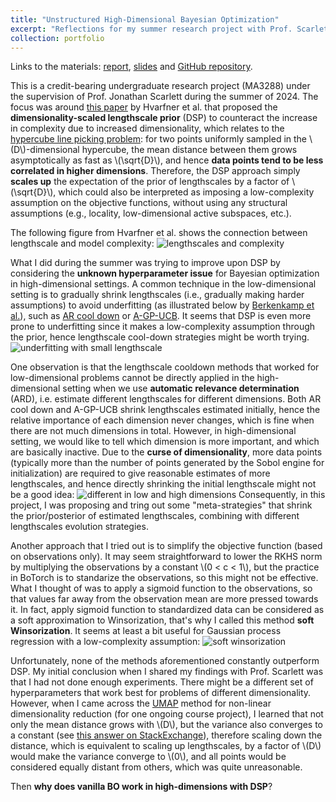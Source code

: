 ```yaml
---
title: "Unstructured High-Dimensional Bayesian Optimization"
excerpt: "Reflections for my summer research project with Prof. Scarlett in 2024.<br/><img src='/images/eggholder_2d.png'>"
collection: portfolio
---
```


Links to the materials: [report](UROPS_REPORT_Hu_Hanyang_Jonathan_Scarlett.pdf), [slides](UROPS_SLIDE_Hu_Hanyang_Jonathan_Scarlett.pdf) and [GitHub repository](https://github.com/hanyang-hu/unstructured_highdim_bo).


This is a credit-bearing undergraduate research project (MA3288) under the supervision of Prof. Jonathan Scarlett during the summer of 2024. The focus was around [this paper](https://arxiv.org/abs/2402.02229) by Hvarfner et al. that proposed the **dimensionality-scaled lengthscale prior** (DSP) to counteract the increase in complexity due to increased dimensionality, which relates to the [hypercube line picking problem](https://mathworld.wolfram.com/HypercubeLinePicking.html): for two points uniformly sampled in the \\(D\\)-dimensional hypercube, the mean distance between them grows asymptotically as fast as \\(\sqrt{D}\\), and hence **data points tend to be less correlated in higher dimensions**. Therefore, the DSP approach simply **scales up** the expectation of the prior of lengthscales by a factor of \\(\sqrt{D}\\), which could also be interpreted as imposing a low-complexity assumption on the objective functions, without using any structural assumptions (e.g., locality, low-dimensional active subspaces, etc.). 


The following figure from Hvarfner et al. shows the connection between lengthscale and model complexity:
![lengthscales and complexity](./low_complexity_exp.png)
<br />

What I did during the summer was trying to improve upon DSP by considering the **unknown hyperparameter issue** for Bayesian optimization in high-dimensional settings. A common technique in the low-dimensional setting is to gradually shrink lengthscales (i.e., gradually making harder assumptions) to avoid underfitting (as illustrated below by [Berkenkamp et al.](https://jmlr.org/papers/v20/18-213.html)), such as [AR cool down](https://arxiv.org/abs/1612.03117) or [A-GP-UCB](https://jmlr.org/papers/v20/18-213.html). It seems that DSP is even more prone to underfitting since it makes a low-complexity assumption through the prior, hence lengthscale cool-down strategies might be worth trying. 
![underfitting with small lengthscale](./unknown_hyp.png)


One observation is that the lengthscale cooldown methods that worked for low-dimensional problems cannot be directly applied in the high-dimensional setting when we use **automatic relevance determination** (ARD), i.e. estimate different lengthscales for different dimensions. Both AR cool down and A-GP-UCB shrink lengthscales estimated initially, hence the relative importance of each dimension never changes, which is fine when there are not much dimensions in total. However, in high-dimensional setting, we would like to tell which dimension is more important, and which are basically inactive. Due to the **curse of dimensionality**, more data points (typically more than the number of points generated by the Sobol engine for initialization) are required to give reasonable estimates of more lengthscales, and hence directly shrinking the initial lengthscale might not be a good idea:
![different in low and high dimensions](./unknown_hyp_high_dim.png)
Consequently, in this project, I was proposing and tring out some "meta-strategies" that shrink the prior/posterior of estimated lengthscales, combining with different lengthscales evolution strategies. 


Another approach that I tried out is to simplify the objective function (based on observations only). It may seem straightforward to lower the RKHS norm by multiplying the observations by a constant \\(0 < c < 1\\), but the practice in BoTorch is to standarize the observations, so this might not be effective. What I thought of was to apply a sigmoid function to the observations, so that values far away from the observation mean are more pressed towards it. In fact, apply sigmoid function to standardized data can be considered as a soft approximation to Winsorization, that's why I called this method **soft Winsorization**. It seems at least a bit useful for Gaussian process regression with a low-complexity assumption:
![soft winsorization](./low_comp_GP_softW.png)
<br />

Unfortunately, none of the methods aforementioned constantly outperform DSP. My initial conclusion when I shared my findings with Prof. Scarlett was that I had not done enough experiments. There might be a different set of hyperparameters that work best for problems of different dimensionality. However, when I came across the [UMAP](https://arxiv.org/abs/1802.03426) method for non-linear dimensionality reduction (for one ongoing course project), I learned that not only the mean distance grows with \\(D\\), but the variance also converges to a constant (see [this answer on StackExchange](https://stats.stackexchange.com/questions/241504/central-limit-theorem-for-square-roots-of-sums-of-i-i-d-random-variables/242165#242165)), therefore scaling down the distance, which is equivalent to scaling up lengthscales, by a factor of \\(D\\) would make the variance converge to \\(0\\), and all points would be considered equally distant from others, which was quite unreasonable. 

Then **why does vanilla BO work in high-dimensions with DSP**? 